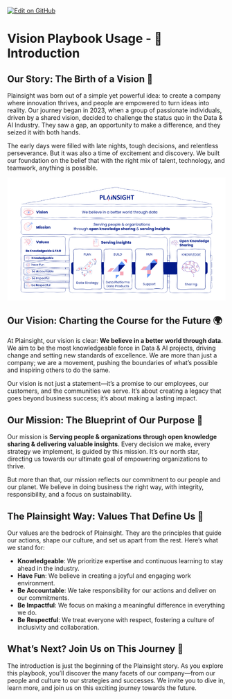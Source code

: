 <a name="top"></a>
[![Edit on GitHub](https://img.shields.io/badge/Edit_on-GitHub-blue?logo=github)](https://github.com/PlainsightPro/Vision-Playbook/edit/Launched/IntroductionVision.md)
# Vision Playbook Usage - 🙋️Introduction

## Our Story: The Birth of a Vision 🚀

Plainsight was born out of a simple yet powerful idea: to create a company where innovation thrives, and people are empowered to turn ideas into reality. Our journey began in 2023, when a group of passionate individuals, driven by a shared vision, decided to challenge the status quo in the Data & AI Industry. They saw a gap, an opportunity to make a difference, and they seized it with both hands.

The early days were filled with late nights, tough decisions, and relentless perseverance. But it was also a time of excitement and discovery. We built our foundation on the belief that with the right mix of talent, technology, and teamwork, anything is possible.

![Mission Vision Values Services Knowledge](images/Mission+vision+values+services+knowledge.png)

## Our Vision: Charting the Course for the Future 🌍

At Plainsight, our vision is clear: **We believe in a better world through data**. We aim to be the most knowledgeable force in Data & AI projects, driving change and setting new standards of excellence. We are more than just a company; we are a movement, pushing the boundaries of what’s possible and inspiring others to do the same.

Our vision is not just a statement—it’s a promise to our employees, our customers, and the communities we serve. It’s about creating a legacy that goes beyond business success; it’s about making a lasting impact.

## Our Mission: The Blueprint of Our Purpose 💼

Our mission is **Serving people & organizations through open knowledge sharing & delivering valuable insights**. Every decision we make, every strategy we implement, is guided by this mission. It’s our north star, directing us towards our ultimate goal of empowering organizations to thrive.

But more than that, our mission reflects our commitment to our people and our planet. We believe in doing business the right way, with integrity, responsibility, and a focus on sustainability.

## The Plainsight Way: Values That Define Us 💖

Our values are the bedrock of Plainsight. They are the principles that guide our actions, shape our culture, and set us apart from the rest. Here’s what we stand for:
- **Knowledgeable**: We prioritize expertise and continuous learning to stay ahead in the industry.
- **Have Fun**: We believe in creating a joyful and engaging work environment.
- **Be Accountable**: We take responsibility for our actions and deliver on our commitments.
- **Be Impactful**: We focus on making a meaningful difference in everything we do.
- **Be Respectful**: We treat everyone with respect, fostering a culture of inclusivity and collaboration.

## What’s Next? Join Us on This Journey 🎯

The introduction is just the beginning of the Plainsight story. As you explore this playbook, you’ll discover the many facets of our company—from our people and culture to our strategies and successes. We invite you to dive in, learn more, and join us on this exciting journey towards the future.

